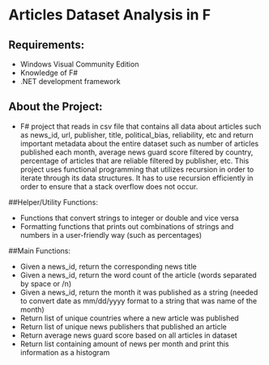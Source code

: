 # Articles Dataset Analysis in F


## Requirements:

* Windows Visual Community Edition
* Knowledge of F#
* .NET development framework

## About the Project:

* F# project that reads in csv file that contains all data about articles such as news_id, url, publisher, title, political_bias, reliability, etc and return important metadata about the entire dataset such as number of articles published each month, average news guard score filtered by country, percentage of articles that are reliable filtered by publisher, etc.
This project uses functional programming that utilizes recursion in order to iterate through its data structures. It has to use recursion efficiently in order to ensure that a stack overflow does not occur.

##Helper/Utility Functions:
* Functions that convert strings to integer or double and vice versa
* Formatting functions that prints out combinations of strings and numbers in a user-friendly way (such as percentages)

##Main Functions:
* Given a news_id, return the corresponding news title
* Given a news_id, return the word count of the article (words separated by space or /n)
* Given a news_id, return the month it was published as a string (needed to convert date as mm/dd/yyyy format to a string that was name of the month)
* Return list of unique countries where a new article was published
* Return list of unique news publishers that published an article
* Return average news guard score based on all articles in dataset
* Return list containing amount of news per month and print this information as a histogram
